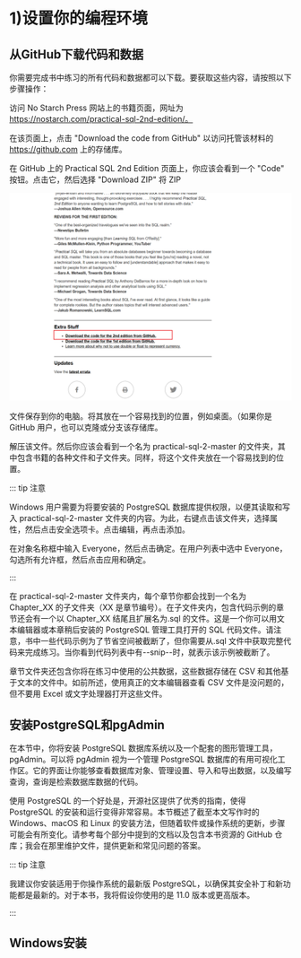 # 1)设置你的编程环境



## 从GitHub下载代码和数据

你需要完成书中练习的所有代码和数据都可以下载。要获取这些内容，请按照以下步骤操作：

访问 No Starch Press 网站上的书籍页面，网址为 https://nostarch.com/practical-sql-2nd-edition/。

在该页面上，点击 "Download the code from GitHub" 以访问托管该材料的 https://github.com 上的存储库。

在 GitHub 上的 Practical SQL 2nd Edition 页面上，你应该会看到一个 "Code" 按钮。点击它，然后选择 "Download ZIP" 将 ZIP 

![image-20251011165500419](demo01_2025_10_10_02.assets/image-20251011165500419.png)

文件保存到你的电脑。将其放在一个容易找到的位置，例如桌面。（如果你是 GitHub 用户，也可以克隆或分支该存储库。

解压该文件。然后你应该会看到一个名为 practical-sql-2-master 的文件夹，其中包含书籍的各种文件和子文件夹。同样，将这个文件夹放在一个容易找到的位置。



::: tip 注意

Windows 用户需要为将要安装的 PostgreSQL 数据库提供权限，以便其读取和写入 practical-sql-2-master 文件夹的内容。为此，右键点击该文件夹，选择属性，然后点击安全选项卡。点击编辑，再点击添加。

在对象名称框中输入 Everyone，然后点击确定。在用户列表中选中 Everyone，勾选所有允许框，然后点击应用和确定。

:::



在 practical-sql-2-master 文件夹内，每个章节你都会找到一个名为 Chapter_XX 的子文件夹（XX 是章节编号）。在子文件夹内，包含代码示例的章节还会有一个以 Chapter_XX 结尾且扩展名为.sql 的文件。这是一个你可以用文本编辑器或本章稍后安装的 PostgreSQL 管理工具打开的 SQL 代码文件。请注意，书中一些代码示例为了节省空间被截断了，但你需要从.sql 文件中获取完整代码来完成练习。当你看到代码列表中有--snip--时，就表示该示例被截断了。



章节文件夹还包含你将在练习中使用的公共数据，这些数据存储在 CSV 和其他基于文本的文件中。如前所述，使用真正的文本编辑器查看 CSV 文件是没问题的，但不要用 Excel 或文字处理器打开这些文件。



## 安装PostgreSQL和pgAdmin



在本节中，你将安装 PostgreSQL 数据库系统以及一个配套的图形管理工具，pgAdmin。可以将 pgAdmin 视为一个管理 PostgreSQL 数据库的有用可视化工作区。它的界面让你能够查看数据库对象、管理设置、导入和导出数据，以及编写查询，查询是检索数据库数据的代码。

使用 PostgreSQL 的一个好处是，开源社区提供了优秀的指南，使得 PostgreSQL 的安装和运行变得非常容易。本节概述了截至本文写作时的 Windows、macOS 和 Linux 的安装方法，但随着软件或操作系统的更新，步骤可能会有所变化。请参考每个部分中提到的文档以及包含本书资源的 GitHub 仓库；我会在那里维护文件，提供更新和常见问题的答案。

::: tip 注意

我建议你安装适用于你操作系统的最新版 PostgreSQL，以确保其安全补丁和新功能都是最新的。对于本书，我将假设你使用的是 11.0 版本或更高版本。

::: 



## Windows安装























